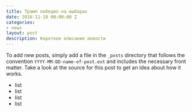 ```yaml
---
title: Трамп победил на выборах
date: 2016-11-10 00:00:00 Z
categories:
- news
layout: post
description: Короткое описание новости
---
```


To add new posts, simply add a file in the `_posts` directory that follows the convention `YYYY-MM-DD-name-of-post.ext` and includes the necessary front matter. Take a look at the source for this post to get an idea about how it works.

- list
- list
- list
- list


